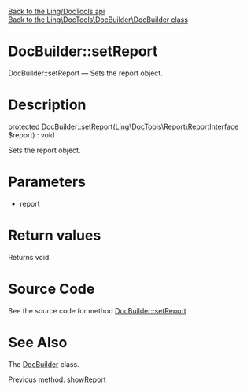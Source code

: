 [Back to the Ling/DocTools api](https://github.com/lingtalfi/DocTools/blob/master/doc/api/Ling/DocTools.md)<br>
[Back to the Ling\DocTools\DocBuilder\DocBuilder class](https://github.com/lingtalfi/DocTools/blob/master/doc/api/Ling/DocTools/DocBuilder/DocBuilder.md)


DocBuilder::setReport
================



DocBuilder::setReport — Sets the report object.




Description
================


protected [DocBuilder::setReport](https://github.com/lingtalfi/DocTools/blob/master/doc/api/Ling/DocTools/DocBuilder/DocBuilder/setReport.md)([Ling\DocTools\Report\ReportInterface](https://github.com/lingtalfi/DocTools/blob/master/doc/api/Ling/DocTools/Report/ReportInterface.md) $report) : void




Sets the report object.




Parameters
================


- report

    


Return values
================

Returns void.








Source Code
===========
See the source code for method [DocBuilder::setReport](https://github.com/lingtalfi/DocTools/blob/master/DocBuilder/DocBuilder.php#L111-L114)


See Also
================

The [DocBuilder](https://github.com/lingtalfi/DocTools/blob/master/doc/api/Ling/DocTools/DocBuilder/DocBuilder.md) class.

Previous method: [showReport](https://github.com/lingtalfi/DocTools/blob/master/doc/api/Ling/DocTools/DocBuilder/DocBuilder/showReport.md)<br>

